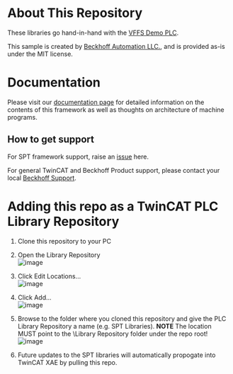 # About This Repository
These libraries go hand-in-hand with the [VFFS Demo PLC](https://github.com/Beckhoff-USA-Community/PackML_PLC_Example).

This sample is created by [Beckhoff Automation LLC.](https://www.beckhoff.com/en-us/), and is provided as-is under the MIT license.

# Documentation
Please visit our [documentation page](https://beckhoff-usa-community.github.io/SPT-Libraries/) for detailed information on the contents of this framework as well as thoughts on architecture of machine programs.



## How to get support
For SPT framework support, raise an [issue](https://github.com/Beckhoff-USA-Community/SPT-Libraries/issues/new/choose) here.

For general TwinCAT and Beckhoff Product support, please contact your local [Beckhoff Support](https://www.beckhoff.com/support/).

# Adding this repo as a TwinCAT PLC Library Repository
1. Clone this repository to your PC

2. Open the Library Repository<br>
![image](https://user-images.githubusercontent.com/18381949/232176085-f3e0c4d4-55e7-43ea-8b0a-e522097ed7e2.png)<br>
3. Click Edit Locations...<br>
![image](https://user-images.githubusercontent.com/18381949/232176435-aff683b1-04ab-4db1-bed3-7efa4debf4ac.png)<br>
4. Click Add...<br>
![image](https://user-images.githubusercontent.com/18381949/232176556-f8cc91ee-77a9-45d5-8af9-192611669f2d.png)<br>
5. Browse to the folder where you cloned this repository and give the PLC Library Repository a name (e.g. SPT Libraries).  **NOTE** The location MUST point to the \Library Repository folder under the repo root!<br>
![image](https://user-images.githubusercontent.com/18381949/232176459-5c628467-8b3a-430a-b546-1e111d481e27.png)<br>
6. Future updates to the SPT libraries will automatically propogate into TwinCAT XAE by pulling this repo.

